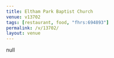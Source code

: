 ```yaml
---
title: Eltham Park Baptist Church
venue: v13702
tags: [restaurant, food, "fhrs:694893"]
permalink: /v/13702/
layout: venue
---
```

null